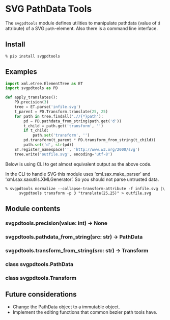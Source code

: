 # SVG PathData Tools

The `svgpdtools` module defines utilities to manipulate pathdata (value of `d` attribute) of a SVG `path`-element. Also there is a command line interface.

## Install

```
% pip install svgpdtools
```

## Examples

``` python
import xml.etree.ElementTree as ET
import svgpdtools as PD

def apply_translates():
    PD.precision(3)
    tree = ET.parse('infile.svg')
    t_parent = PD.Transform.translate(25, 25)
    for path in tree.findall('.//{*}path'):
        pd = PD.pathdata_from_string(path.get('d'))
        t_child = path.get('transform', '')
        if t_child:
            path.set('transform', '')
        pd.transform(t_parent * PD.transform_from_string(t_child))
        path.set('d', str(pd))
    ET.register_namespace('', 'http://www.w3.org/2000/svg')
    tree.write('outfile.svg', encoding='utf-8')
```

Below is using CLI to get almost equivalent output as the above code.

In the CLI to handle SVG this module uses ‘xml.sax.make_parser’ and ‘xml.sax.saxutils.XMLGenerator’. So you should not parse untrusted data.

```
% svgpdtools normalize --collapse-transform-attribute -f infile.svg |\
      svgpdtools transform -p 3 "translate(25,25)" > outfile.svg
```

## Module contents

### svgpdtools.precision(value: int) -> None

### svgpdtools.pathdata_from_string(src: str) -> PathData

### svgpdtools.transform_from_string(src: str) -> Transform

### class svgpdtools.PathData

### class svgpdtools.Transform

## Future considerations

- Change the PathData object to a immutable object.
- Implement the editing functions that common bezier path tools have.
